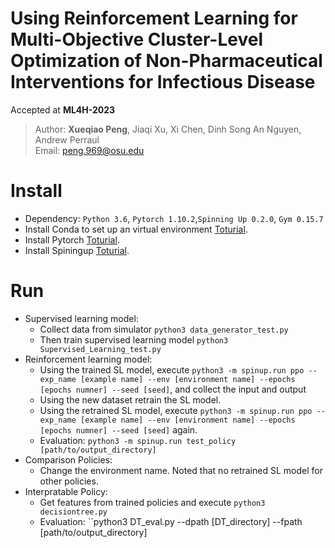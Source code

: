 # Using Reinforcement Learning for Multi-Objective Cluster-Level Optimization of Non-Pharmaceutical Interventions for Infectious Disease
Accepted at **ML4H-2023** 
> Author: **Xueqiao Peng**, Jiaqi Xu, Xi Chen, Dinh Song An Nguyen, Andrew Perraul\
> Email: peng.969@osu.edu

# Install
+ Dependency: `Python 3.6`, `Pytorch 1.10.2`,`Spinning Up 0.2.0`, `Gym 0.15.7`
+ Install Conda to set up an virtual environment [Toturial](https://www.digitalocean.com/community/tutorials/how-to-install-anaconda-on-ubuntu-18-04-quickstart).
+ Install Pytorch [Toturial](https://pytorch.org/get-started/locally/).
+ Install Spiningup [Toturial](https://spinningup.openai.com/en/latest/user/installation.html/).

# Run
+ Supervised learning model:
  - Collect data from simulator ``python3 data_generator_test.py`` 
  - Then train supervised learning model ``python3 Supervised_Learning_test.py``
+ Reinforcement learning model:
  - Using the trained SL model, execute ``python3 -m spinup.run ppo --exp_name [example name] --env [environment name] --epochs [epochs numner] --seed [seed]``, and collect the input and output
  - Using the new dataset retrain the SL model.
  - Using the retrained SL model, execute ``python3 -m spinup.run ppo --exp_name [example name] --env [environment name] --epochs [epochs numner] --seed [seed]`` again.
  - Evaluation: ``python3 -m spinup.run test_policy [path/to/output_directory]``
+ Comparison Policies:
  - Change the environment name. Noted that no retrained SL model for other policies.
+ Interpratable Policy:
  - Get features from trained policies and execute ``python3 decisiontree.py``
  - Evaluation: ``python3 DT_eval.py --dpath [DT_directory] --fpath [path/to/output_directory]
  
